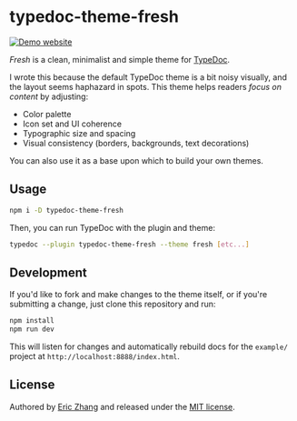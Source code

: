 # typedoc-theme-fresh

[![Demo website](https://i.imgur.com/sRKvsaZ.png)](https://www.ekzhang.com/typedoc-theme-fresh/)

_Fresh_ is a clean, minimalist and simple theme for [TypeDoc](https://typedoc.org/).

I wrote this because the default TypeDoc theme is a bit noisy visually, and the layout seems haphazard in spots. This theme helps readers _focus on content_ by adjusting:

- Color palette
- Icon set and UI coherence
- Typographic size and spacing
- Visual consistency (borders, backgrounds, text decorations)

You can also use it as a base upon which to build your own themes.

## Usage

```bash
npm i -D typedoc-theme-fresh
```

Then, you can run TypeDoc with the plugin and theme:

```bash
typedoc --plugin typedoc-theme-fresh --theme fresh [etc...]
```

## Development

If you'd like to fork and make changes to the theme itself, or if you're submitting a change, just clone this repository and run:

```bash
npm install
npm run dev
```

This will listen for changes and automatically rebuild docs for the `example/` project at `http://localhost:8888/index.html`.

## License

Authored by [Eric Zhang](https://www.ekzhang.com/) and released under the [MIT license](LICENSE).
